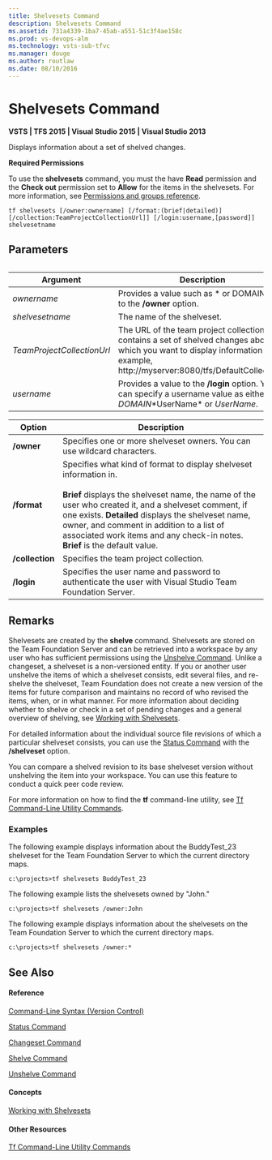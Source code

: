 ```yaml
---
title: Shelvesets Command
description: Shelvesets Command
ms.assetid: 731a4339-1ba7-45ab-a551-51c3f4ae158c
ms.prod: vs-devops-alm
ms.technology: vsts-sub-tfvc
ms.manager: douge
ms.author: routlaw
ms.date: 08/10/2016
---
```


# Shelvesets Command

**VSTS | TFS 2015 | Visual Studio 2015 | Visual Studio 2013**

Displays information about a set of shelved changes.

**Required Permissions**

To use the **shelvesets** command, you must the have **Read** permission and the **Check out** permission set to **Allow** for the items in the shelvesets. For more information, see [Permissions and groups reference](../security/permissions.md).

    tf shelvesets [/owner:ownername] [/format:(brief|detailed)] [/collection:TeamProjectCollectionUrl]] [/login:username,[password]] shelvesetname
## Parameters<table>
|**Argument**|**Description**|
|---|---|
|*ownername*|Provides a value such as * or DOMAIN\john to the **/owner** option.|
|*shelvesetname*|The name of the shelveset.|
|*TeamProjectCollectionUrl*|The URL of the team project collection that contains a set of shelved changes about which you want to display information (for example, http://myserver:8080/tfs/DefaultCollection).|
|*username*|Provides a value to the **/login** option. You can specify a username value as either *DOMAIN*\*UserName* or *UserName*.|

|**Option**|**Description**|
|---|---|
|**/owner**|Specifies one or more shelveset owners. You can use wildcard characters.|
|**/format**|Specifies what kind of format to display shelveset information in.<br /><br />**Brief** displays the shelveset name, the name of the user who created it, and a shelveset comment, if one exists. **Detailed** displays the shelveset name, owner, and comment in addition to a list of associated work items and any check-in notes. **Brief** is the default value.|
|**/collection**|Specifies the team project collection.|
|**/login**|Specifies the user name and password to authenticate the user with Visual Studio Team Foundation Server.|

## Remarks
Shelvesets are created by the **shelve** command. Shelvesets are stored on the Team Foundation Server and can be retrieved into a workspace by any user who has sufficient permissions using the [Unshelve Command](unshelve-command.md). Unlike a changeset, a shelveset is a non-versioned entity. If you or another user unshelve the items of which a shelveset consists, edit several files, and re-shelve the shelveset, Team Foundation does not create a new version of the items for future comparison and maintains no record of who revised the items, when, or in what manner. For more information about deciding whether to shelve or check in a set of pending changes and a general overview of shelving, see [Working with Shelvesets](suspend-your-work-manage-your-shelvesets.md).

For detailed information about the individual source file revisions of which a particular shelveset consists, you can use the [Status Command](status-command.md) with the **/shelveset** option.

You can compare a shelved revision to its base shelveset version without unshelving the item into your workspace. You can use this feature to conduct a quick peer code review.

For more information on how to find the **tf** command-line utility, see [Tf Command-Line Utility Commands](https://msdn.microsoft.com/library/z51z7zy0).

### Examples

The following example displays information about the BuddyTest\_23 shelveset for the Team Foundation Server to which the current directory maps.

    c:\projects>tf shelvesets BuddyTest_23

The following example lists the shelvesets owned by "John."

    c:\projects>tf shelvesets /owner:John

The following example displays information about the shelvesets on the Team Foundation Server to which the current directory maps.

    c:\projects>tf shelvesets /owner:*

## See Also

#### Reference

[Command-Line Syntax (Version Control)](https://msdn.microsoft.com/library/56f7w6be)

[Status Command](status-command.md)

[Changeset Command](changeset-command.md)

[Shelve Command](shelve-command.md)

[Unshelve Command](unshelve-command.md)

#### Concepts

[Working with Shelvesets](suspend-your-work-manage-your-shelvesets.md)

#### Other Resources

[Tf Command-Line Utility Commands](https://msdn.microsoft.com/library/z51z7zy0)
